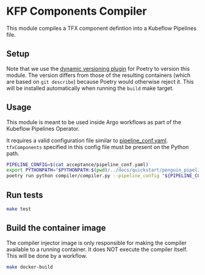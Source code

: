 # KFP Components Compiler

This module compiles a TFX component defintion into a Kubeflow Pipelines file.

## Setup

Note that we use the [dynamic versioning plugin](https://pypi.org/project/poetry-dynamic-versioning/) for Poetry to version this module.
The version differs from those of the resulting containers (which are based on `git describe`) because Poetry would otherwise reject it. This will be installed automatically when running the `build` make target.

## Usage

This module is meant to be used inside Argo workflows as part of the Kubeflow Pipelines Operator.

It requires a valid configuration file similar to [pipeline_conf.yaml](acceptance/pipeline_conf.yaml).
`tfxComponents` specified in this config file must be present on the Python path.


```bash
PIPELINE_CONFIG=$(cat acceptance/pipeline_conf.yaml)
export PYTHONPATH="$PYTHONPATH:$(pwd)/../docs/quickstart/penguin_pipeline"
poetry run python compiler/compiler.py --pipeline_config "${PIPELINE_CONFIG}" --output_file out.yaml
```

## Run tests
```bash
make test
```

## Build the container image

The compiler injector image is only responsible for making the compiler available to a running container. It does NOT execute the compiler itself. This will be done by a workflow.

```bash
make docker-build
```